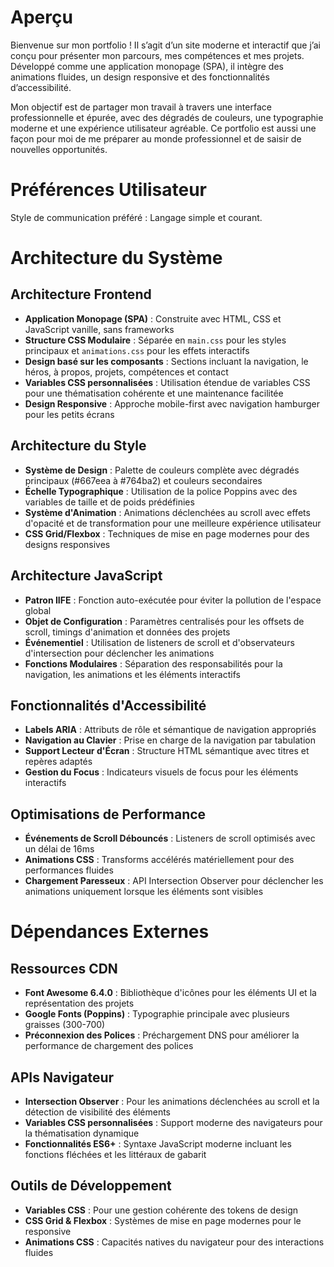 # Aperçu

Bienvenue sur mon portfolio !
Il s’agit d’un site moderne et interactif que j’ai conçu pour présenter mon parcours, mes compétences et mes projets. Développé comme une application monopage (SPA), il intègre des animations fluides, un design responsive et des fonctionnalités d’accessibilité.

Mon objectif est de partager mon travail à travers une interface professionnelle et épurée, avec des dégradés de couleurs, une typographie moderne et une expérience utilisateur agréable. Ce portfolio est aussi une façon pour moi de me préparer au monde professionnel et de saisir de nouvelles opportunités.

# Préférences Utilisateur
Style de communication préféré : Langage simple et courant.

# Architecture du Système

## Architecture Frontend
- **Application Monopage (SPA)** : Construite avec HTML, CSS et JavaScript vanille, sans frameworks
- **Structure CSS Modulaire** : Séparée en `main.css` pour les styles principaux et `animations.css` pour les effets interactifs
- **Design basé sur les composants** : Sections incluant la navigation, le héros, à propos, projets, compétences et contact
- **Variables CSS personnalisées** : Utilisation étendue de variables CSS pour une thématisation cohérente et une maintenance facilitée
- **Design Responsive** : Approche mobile-first avec navigation hamburger pour les petits écrans

## Architecture du Style
- **Système de Design** : Palette de couleurs complète avec dégradés principaux (#667eea à #764ba2) et couleurs secondaires
- **Échelle Typographique** : Utilisation de la police Poppins avec des variables de taille et de poids prédéfinies
- **Système d'Animation** : Animations déclenchées au scroll avec effets d'opacité et de transformation pour une meilleure expérience utilisateur
- **CSS Grid/Flexbox** : Techniques de mise en page modernes pour des designs responsives

## Architecture JavaScript
- **Patron IIFE** : Fonction auto-exécutée pour éviter la pollution de l'espace global
- **Objet de Configuration** : Paramètres centralisés pour les offsets de scroll, timings d'animation et données des projets
- **Événementiel** : Utilisation de listeners de scroll et d'observateurs d'intersection pour déclencher les animations
- **Fonctions Modulaires** : Séparation des responsabilités pour la navigation, les animations et les éléments interactifs

## Fonctionnalités d'Accessibilité
- **Labels ARIA** : Attributs de rôle et sémantique de navigation appropriés
- **Navigation au Clavier** : Prise en charge de la navigation par tabulation
- **Support Lecteur d'Écran** : Structure HTML sémantique avec titres et repères adaptés
- **Gestion du Focus** : Indicateurs visuels de focus pour les éléments interactifs

## Optimisations de Performance
- **Événements de Scroll Débouncés** : Listeners de scroll optimisés avec un délai de 16ms
- **Animations CSS** : Transforms accélérés matériellement pour des performances fluides
- **Chargement Paresseux** : API Intersection Observer pour déclencher les animations uniquement lorsque les éléments sont visibles

# Dépendances Externes

## Ressources CDN
- **Font Awesome 6.4.0** : Bibliothèque d'icônes pour les éléments UI et la représentation des projets
- **Google Fonts (Poppins)** : Typographie principale avec plusieurs graisses (300-700)
- **Préconnexion des Polices** : Préchargement DNS pour améliorer la performance de chargement des polices

## APIs Navigateur
- **Intersection Observer** : Pour les animations déclenchées au scroll et la détection de visibilité des éléments
- **Variables CSS personnalisées** : Support moderne des navigateurs pour la thématisation dynamique
- **Fonctionnalités ES6+** : Syntaxe JavaScript moderne incluant les fonctions fléchées et les littéraux de gabarit

## Outils de Développement
- **Variables CSS** : Pour une gestion cohérente des tokens de design
- **CSS Grid & Flexbox** : Systèmes de mise en page modernes pour le responsive
- **Animations CSS** : Capacités natives du navigateur pour des interactions fluides